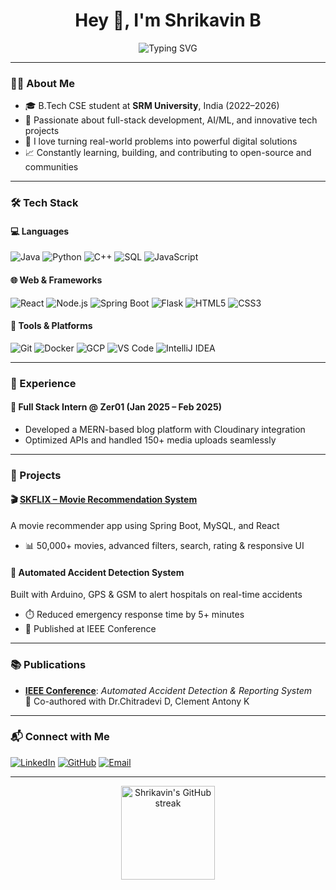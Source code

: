 <!-- README.md for GitHub Profile -->

<h1 align="center">Hey 👋, I'm Shrikavin B</h1>
<p align="center">
  <img src="https://readme-typing-svg.demolab.com?font=Fira+Code&size=22&duration=3000&pause=1000&color=0B9AD6&center=true&vCenter=true&width=500&lines=Computer+Science+Undergrad;Full-Stack+Web+Developer;AI+Enthusiast;Problem+Solver+%26+Innovator" alt="Typing SVG" />
</p>

---

### 🧑‍💻 About Me
- 🎓 B.Tech CSE student at **SRM University**, India (2022–2026)
- 🧠 Passionate about full-stack development, AI/ML, and innovative tech projects
- 🚀 I love turning real-world problems into powerful digital solutions
- 📈 Constantly learning, building, and contributing to open-source and communities

---

### 🛠️ Tech Stack

#### 💻 Languages
![Java](https://img.shields.io/badge/Java-ED8B00?style=flat&logo=java&logoColor=white)
![Python](https://img.shields.io/badge/Python-3670A0?style=flat&logo=python&logoColor=white)
![C++](https://img.shields.io/badge/C++-00599C?style=flat&logo=c%2B%2B&logoColor=white)
![SQL](https://img.shields.io/badge/PostgreSQL-316192?style=flat&logo=postgresql&logoColor=white)
![JavaScript](https://img.shields.io/badge/JavaScript-F7DF1E?style=flat&logo=javascript&logoColor=black)

#### 🌐 Web & Frameworks
![React](https://img.shields.io/badge/React-20232A?style=flat&logo=react&logoColor=61DAFB)
![Node.js](https://img.shields.io/badge/Node.js-339933?style=flat&logo=nodedotjs&logoColor=white)
![Spring Boot](https://img.shields.io/badge/Spring_Boot-6DB33F?style=flat&logo=spring-boot&logoColor=white)
![Flask](https://img.shields.io/badge/Flask-000000?style=flat&logo=flask&logoColor=white)
![HTML5](https://img.shields.io/badge/HTML5-E34F26?style=flat&logo=html5&logoColor=white)
![CSS3](https://img.shields.io/badge/CSS3-1572B6?style=flat&logo=css3&logoColor=white)

#### 🧰 Tools & Platforms
![Git](https://img.shields.io/badge/Git-F05032?style=flat&logo=git&logoColor=white)
![Docker](https://img.shields.io/badge/Docker-2496ED?style=flat&logo=docker&logoColor=white)
![GCP](https://img.shields.io/badge/Google%20Cloud-4285F4?style=flat&logo=google-cloud&logoColor=white)
![VS Code](https://img.shields.io/badge/VS_Code-007ACC?style=flat&logo=visual-studio-code&logoColor=white)
![IntelliJ IDEA](https://img.shields.io/badge/IntelliJ-000000?style=flat&logo=intellij-idea&logoColor=white)

---

### 💼 Experience 

#### 🔹 Full Stack Intern @ Zer01 (Jan 2025 – Feb 2025)
- Developed a MERN-based blog platform with Cloudinary integration  
- Optimized APIs and handled 150+ media uploads seamlessly  

---

### 🚀 Projects

#### 🎬 [SKFLIX – Movie Recommendation System](https://skflixmovie.netlify.app/)
A movie recommender app using Spring Boot, MySQL, and React  
- 📊 50,000+ movies, advanced filters, search, rating & responsive UI

#### 🚗 Automated Accident Detection System
Built with Arduino, GPS & GSM to alert hospitals on real-time accidents  
- ⏱️ Reduced emergency response time by 5+ minutes  
- 📡 Published at IEEE Conference

---

### 📚 Publications

- **[IEEE Conference](https://ieeexplore.ieee.org/document/10911216)**:
  *Automated Accident Detection & Reporting System*  
  📄 Co-authored with Dr.Chitradevi D, Clement Antony K

---

### 📬 Connect with Me

[![LinkedIn](https://img.shields.io/badge/LinkedIn-Connect-blue?style=flat&logo=linkedin)](https://www.linkedin.com/in/shrikavin-b-9ba681250/)
[![GitHub](https://img.shields.io/badge/GitHub-Follow-black?style=flat&logo=github)](https://github.com/SHRIKAVIN)
[![Email](https://img.shields.io/badge/Gmail-Contact-red?style=flat&logo=gmail)](mailto:shrikavinkbs@gmail.com)

---

<p align="center">
  <img src="https://github-readme-streak-stats.herokuapp.com/?user=SHRIKAVIN&theme=github-dark" alt="Shrikavin's GitHub streak" height="150"/>
</p>
